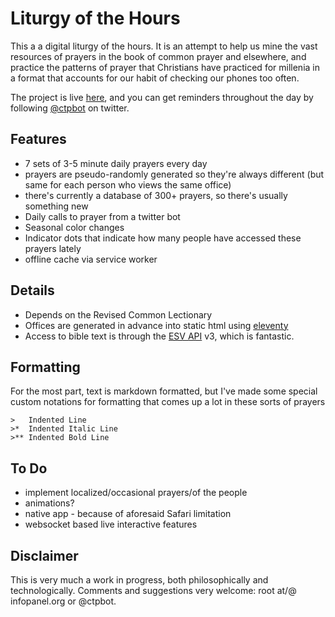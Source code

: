 # Liturgy of the Hours

This a a digital liturgy of the hours. It is an attempt to help us mine the vast resources of prayers in the book of common prayer and elsewhere, and practice the patterns of prayer that Christians have practiced for millenia in a format that accounts for our habit of checking our phones too often.

The project is live [here](https://prayer.infopanel.org), and you can get reminders throughout the day by following [@ctpbot](https://twitter.com/ctpbot) on twitter.

## Features

* 7 sets of 3-5 minute daily prayers every day
* prayers are pseudo-randomly generated so they're always different (but same for each person who views the same office)
* there's currently a database of 300+ prayers, so there's usually something new
* Daily calls to prayer from a twitter bot
* Seasonal color changes
* Indicator dots that indicate how many people have accessed these prayers lately
* offline cache via service worker

## Details

* Depends on the Revised Common Lectionary
* Offices are generated in advance into static html using [eleventy](https://www.11ty.dev/)
* Access to bible text is through the [ESV API](https://api.esv.org/v3/docs/) v3, which is fantastic.

## Formatting

For the most part, text is markdown formatted, but I've made some special custom notations for formatting that comes up a lot in these sorts of prayers

```
>   Indented Line
>*  Indented Italic Line
>** Indented Bold Line
```

## To Do

* implement localized/occasional prayers/of the people
* animations?
* native app - because of aforesaid Safari limitation
* websocket based live interactive features

## Disclaimer

This is very much a work in progress, both philosophically and technologically. Comments and suggestions very welcome: root at/@ infopanel.org or @ctpbot.
